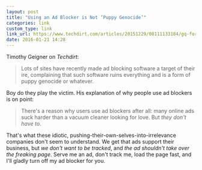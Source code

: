 ```yaml
---
layout: post
title: "Using an Ad Blocker is Not ‘Puppy Genocide’"
categories: link
custom_type: link
link_url: https://www.techdirt.com/articles/20151229/08111133184/gq-forbes-go-after-adblocker-users-rather-than-their-own-shitty-advertising-inventory.shtml
date: 2016-01-21 14:28
---
```

Timothy Geigner on *Techdirt*:

> Lots of sites have recently made ad blocking software a target of their ire, complaining that such software ruins everything and is a form of puppy genocide or whatever. 

Boy do they play the victim. His explanation of why people use ad blockers is on point: 

> There's a reason why users use ad blockers after all: many online ads suck harder than a vacuum cleaner looking for love. But *they don't have to*.

That's what these idiotic, pushing-their-own-selves-into-irrelevance companies don't seem to understand. We get that ads support their business, but *we don't want to be tracked*, and *the ad shouldn't take over the freaking page*.  Serve me an ad, don't track me, load the page fast, and I'll gladly turn off my ad blocker for you. 